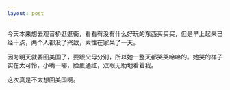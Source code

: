```yaml
---
layout: post
---
```


今天本来想去观音桥逛逛街，看看有没有什么好玩的东西买买买，但是早上起来已经十点，两个人都没了兴致，索性在家呆了一天。

因为明天就要回美国了，要跟父母分别，所以她一整天都哭哭啼啼的。她哭的样子实在太可怜，小嘴一嘟，脸蛋通红，双眼无助地看着我。

这次真是不太想回美国啊。